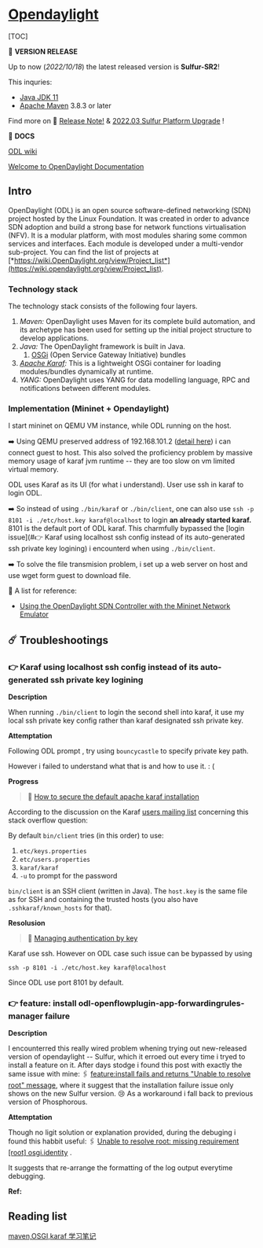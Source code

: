 # [Opendaylight](https://www.opendaylight.org)

[TOC]



📌 **VERSION RELEASE** 

Up to now (*2022/10/18*) the latest released version is **Sulfur-SR2**!

This inquries:

- [Java JDK 11](https://www.oracle.com/java/technologies/javase/products-doc-jdk11certconfig.html)
- [Apache Maven](https://maven.apache.org/) 3.8.3 or later

Find more on 📝 [Release Note!](https://docs.opendaylight.org/en/stable-sulfur/release-notes/index.html) & [2022.03 Sulfur Platform Upgrade](https://docs.opendaylight.org/en/stable-sulfur/release-notes/upgrade-process.html#id1) !



📌 **DOCS**

[ODL wiki ](https://wiki.opendaylight.org/display/ODL/OpenDaylight)

[Welcome to OpenDaylight Documentation](https://docs.opendaylight.org/en/stable-sulfur/index.html)



## Intro

OpenDaylight (ODL) is an open source software-defined networking (SDN) project hosted by the Linux Foundation. It was created in order to advance SDN adoption and build a strong base for network functions virtualisation (NFV). It is a modular platform, with most modules sharing some common services and interfaces. Each module is developed under a multi-vendor sub-project. You can find the list of projects at [*https://wiki.OpenDaylight.org/view/Project_list*](https://wiki.opendaylight.org/view/Project_list).

### Technology stack

The technology stack consists of the following four layers.

1. *Maven:* OpenDaylight uses Maven for its complete build automation, and its archetype has been used for setting up the initial project structure to develop applications.
2. *Java:* The OpenDaylight framework is built in Java.
   1. [OSGi](https://www.osgi.org/) (Open Service Gateway Initiative) bundles
3. *[Apache Karaf](https://karaf.apache.org/):* This is a lightweight OSGi container for loading modules/bundles dynamically at runtime.
4. *YANG:* OpenDaylight uses YANG for data modelling language, RPC and notifications between different modules.

### Implementation (Mininet + Opendaylight)

I start mininet on QEMU VM instance, while ODL running on the host. 

➡️ Using QEMU preserved address of 192.168.101.2 ([detail here](https://stackoverflow.com/a/67522806/16542494)) i can connect guest to host. This also solved the proficiency problem by massive memory usage of karaf jvm runtime -- they are too slow on vm limited virtual memory.

ODL uses Karaf as its UI (for what i understand). User use ssh in karaf to login ODL. 

➡️ So instead of using `./bin/karaf` or `./bin/client`, one can also use `ssh -p 8101 -i ./etc/host.key karaf@localhost` to login **an already started karaf.** 8101 is the default port of ODL karaf. This charmfully bypassed the [login issue](#👉 Karaf using localhost ssh config instead of its auto-generated ssh private key logining) i encounterd when using `./bin/client`. 

➡️ To solve the file transmision problem, i set up a web server on host and use wget form guest to download file. 





🔗 A list for reference: 

- [Using the OpenDaylight SDN Controller with the Mininet Network Emulator](https://www.brianlinkletter.com/2016/02/using-the-opendaylight-sdn-controller-with-the-mininet-network-emulator/) 





## ☄️ Troubleshootings

### 👉  Karaf using localhost ssh config instead of its auto-generated ssh private key logining

**Description**

When running `./bin/client` to login the second shell into karaf, it use my local ssh private  key config rather than karaf designated ssh private key. 



**Attemptation**

Following ODL prompt , try using `bouncycastle` to specify private key path.

However i failed to understand what that is and how to use it. : (



**Progress**

> 🔗 [How to secure the default apache karaf installation](https://stackoverflow.com/a/38232494/16542494)

According to the discussion on the Karaf [users mailing list](http://karaf.922171.n3.nabble.com/How-to-secure-Karaf-td4047127.html) concerning this stack overflow question:

By default `bin/client` tries (in this order) to use:

 1. `etc/keys.properties`
 2. `etc/users.properties`
 3. `karaf/karaf`
 4. `-u` to prompt for the password

 `bin/client` is an SSH client (written in Java). The `host.key` is the same file as for SSH and containing the trusted hosts (you also have `.sshkaraf/known_hosts` for that).



**Resolusion**

> 🔗 [Managing authentication by key](https://karaf.apache.org/manual/latest/security)

Karaf use ssh. However on ODL case such issue can be bypassed by using 

```shell
ssh -p 8101 -i ./etc/host.key karaf@localhost
```

Since ODL use port 8101 by default. 



### 👉 feature: install odl-openflowplugin-app-forwardingrules-manager failure

**Description**

I encounterred this really wired problem whening trying out new-released version of opendaylight -- Sulfur, which it erroed out every time i tryed to install a feature on it. After days stodge i found this post with exactly the same issue with mine: 🖇 [feature:install fails and returns "Unable to resolve root" message](https://stackoverflow.com/questions/73897674/featureinstall-fails-and-returns-unable-to-resolve-root-message), where it suggest that the installation failure issue only shows on the new Sulfur version. 😢 As a workaround i fall back to previous version of Phosphorous.

**Attemptation**

Though no ligit solution or explanation provided, during the debuging i found this habbit useful: 🖇  [Unable to resolve root: missing requirement [root] osgi.identity](https://stackoverflow.com/questions/65665755/unable-to-resolve-root-missing-requirement-root-osgi-identity) .

It suggests that re-arrange the formatting of the log output everytime debugging.



**Ref:** 

[Apache Karaf Container 4.x - Documentation]:https://karaf.apache.org/manual/latest/
[Chapter 2. Securing the Apache Karaf Container]: https://access.redhat.com/documentation/en-us/red_hat_fuse/7.5/html/apache_karaf_security_guide/esbsecurecontainer
[6.5. Deploying security providers]: https://cwiki.apache.org/confluence/display/KARAF/6.5.+Deploying+security+providers
[Securing Applications and Services Guide]: https://access.redhat.com/documentation/en-us/red_hat_single_sign-on/7.3/html-single/securing_applications_and_services_guide/index#fuse7_adapter
[Karaf is not finding org.osgi.util.function and fails to start]:https://www.mail-archive.com/search?l=user@karaf.apache.org&q=subject:%22Karaf+is+not+finding+org.osgi.util.function+and+fails+to+start%22&o=newest

[ODL mail-archive discuss]: https://www.mail-archive.com/search?q=sulfur&l=discuss%40lists.opendaylight.org



## Reading list

[maven,OSGI,karaf 学习笔记](https://blog.csdn.net/u013830021/article/details/74360448?spm=1035.2023.3001.6557&utm_medium=distribute.pc_relevant_bbs_down_v2.none-task-blog-2~default~OPENSEARCH~Rate-1-74360448-bbs-392519256.pc_relevant_bbs_down_cate&depth_1-utm_source=distribute.pc_relevant_bbs_down_v2.none-task-blog-2~default~OPENSEARCH~Rate-1-74360448-bbs-392519256.pc_relevant_bbs_down_cate)